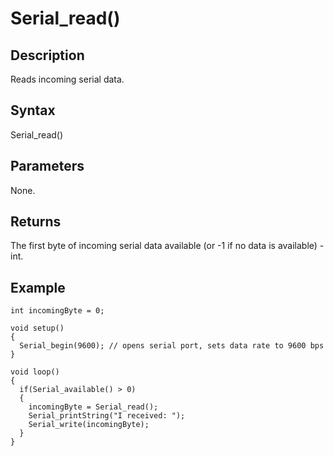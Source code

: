 # Serial\_read() #

## Description ##
Reads incoming serial data.

## Syntax ##
Serial\_read()

## Parameters ##
None.

## Returns ##
The first byte of incoming serial data available (or -1 if no data is available) - int.

## Example ##
```
int incomingByte = 0;

void setup()
{
  Serial_begin(9600); // opens serial port, sets data rate to 9600 bps
}

void loop()
{
  if(Serial_available() > 0)
  {
    incomingByte = Serial_read();
    Serial_printString("I received: ");
    Serial_write(incomingByte);
  }
}
```